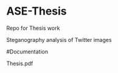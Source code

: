 # ASE-Thesis
Repo for Thesis work

Steganography analysis of Twitter images

#Documentation

Thesis.pdf
